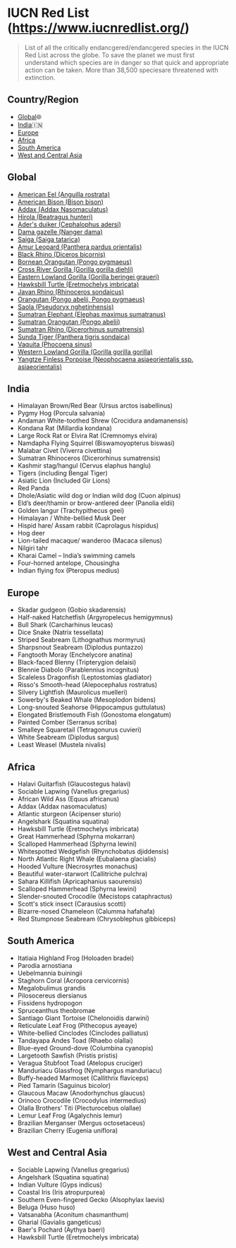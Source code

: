 # IUCN Red List (https://www.iucnredlist.org/)

> List of all the critically endancgered/endancgered species in the IUCN Red List across the globe. 
> To save the planet we must first understand which species are in danger so that quick and appropriate action can be taken.
> More than 38,500 speciesare threatened with extinction.

## Country/Region

- [Global](#global):globe_with_meridians:
- [India](#india):india:
- [Europe](#europe)
- [Africa](#africa)
- [South America](#south-america)
- [West and Central Asia](#west-and-central-asia)

## Global
- [American Eel (Anguilla rostrata)](https://www.iucnredlist.org/species/191108/121739077)
- [American Bison (Bison bison)](https://www.iucnredlist.org/species/2815/123789863)
- [Addax (Addax Nasomaculatus)](https://www.iucnredlist.org/species/512/50180603)
- [Hirola (Beatragus hunteri)](https://www.iucnredlist.org/species/6234/50185297)
- [Ader's duiker (Cephalophus adersi)](https://www.iucnredlist.org/species/4137/50182159)
- [Dama gazelle (Nanger dama)](https://www.iucnredlist.org/species/8968/50186128)
- [Saiga (Saiga tatarica)](https://www.iucnredlist.org/species/19832/50194357)
- [Amur Leopard	(Panthera pardus orientalis)](https://www.iucnredlist.org/search?query=Amur%20Leopard&searchType=species)
- [Black Rhino	(Diceros bicornis)](https://www.iucnredlist.org/species/6557/152728945)
- [Bornean Orangutan	(Pongo pygmaeus)](https://www.iucnredlist.org/species/17975/123809220)
- [Cross River Gorilla	(Gorilla gorilla diehli)](https://www.iucnredlist.org/species/39998/102326240)
- [Eastern Lowland Gorilla	(Gorilla beringei graueri)](https://www.iucnredlist.org/species/39994/115576640)
- [Hawksbill Turtle	(Eretmochelys imbricata)](https://www.iucnredlist.org/species/8005/12881238)
- [Javan Rhino	(Rhinoceros sondaicus)](https://www.iucnredlist.org/species/19495/18493900)
- [Orangutan	(Pongo abelii, Pongo pygmaeus)](https://www.iucnredlist.org/species/121097935/123797627)
- [Saola	(Pseudoryx nghetinhensis)](https://www.iucnredlist.org/species/18597/166485696)
- [Sumatran Elephant	(Elephas maximus sumatranus)](https://www.iucnredlist.org/species/7140/45818198)
- [Sumatran Orangutan	(Pongo abelii)](https://www.iucnredlist.org/species/121097935/123797627)
- [Sumatran Rhino	(Dicerorhinus sumatrensis)](https://www.iucnredlist.org/species/6553/18493355)
- [Sunda Tiger	(Panthera tigris sondaica)](https://www.iucnredlist.org/search?query=Panthera%20tigris%20sondaica&searchType=species)
- [Vaquita	(Phocoena sinus)](https://www.iucnredlist.org/species/17028/50370296)
- [Western Lowland Gorilla	(Gorilla gorilla gorilla)](https://www.iucnredlist.org/search?query=Panthera%20tigris%20sondaica&searchType=species)
- [Yangtze Finless Porpoise	(Neophocaena asiaeorientalis ssp. asiaeorientalis)](https://www.iucnredlist.org/species/43205774/45893487)


## India
- Himalayan Brown/Red Bear (Ursus arctos isabellinus)
- Pygmy Hog (Porcula salvania)
- Andaman White-toothed Shrew (Crocidura andamanensis)
- Kondana Rat (Millardia kondana)
- Large Rock Rat or Elvira Rat (Cremnomys elvira)
- Namdapha Flying Squirrel (Biswamoyopterus biswasi)
- Malabar Civet (Viverra civettina)
- Sumatran Rhinoceros (Dicerorhinus sumatrensis)
- Kashmir stag/hangul (Cervus elaphus hanglu)
- Tigers (including Bengal Tiger)
- Asiatic Lion (Included Gir Lions)
- Red Panda
- Dhole/Asiatic wild dog or Indian wild dog (Cuon alpinus)
- Eld’s deer/thamin or brow-antlered deer (Panolia eldii)
- Golden langur (Trachypithecus geei)
- Himalayan / White-bellied Musk Deer
- Hispid hare/ Assam rabbit (Caprolagus hispidus)
- Hog deer
- Lion-tailed macaque/ wanderoo (Macaca silenus)
- Nilgiri tahr
- Kharai Camel – India’s swimming camels
- Four-horned antelope, Chousingha
- Indian flying fox (Pteropus medius)

## Europe
- Skadar gudgeon (Gobio skadarensis)
- Half-naked Hatchetfish (Argyropelecus hemigymnus)
- Bull Shark (Carcharhinus leucas)
- Dice Snake (Natrix tessellata)
- Striped Seabream (Lithognathus mormyrus)
- Sharpsnout Seabream (Diplodus puntazzo)
- Fangtooth Moray (Enchelycore anatina)
- Black-faced Blenny (Tripterygion delaisi)
- Blennie Diabolo (Parablennius incognitus)
- Scaleless Dragonfish (Leptostomias gladiator)
- Risso's Smooth-head (Alepocephalus rostratus)
- Silvery Lightfish (Maurolicus muelleri)
- Sowerby's Beaked Whale (Mesoplodon bidens)
- Long-snouted Seahorse (Hippocampus guttulatus)
- Elongated Bristlemouth Fish (Gonostoma elongatum)
- Painted Comber (Serranus scriba)
- Smalleye Squaretail (Tetragonurus cuvieri)
- White Seabream (Diplodus sargus)
- Least Weasel (Mustela nivalis)

## Africa
- Halavi Guitarfish (Glaucostegus halavi)
- Sociable Lapwing (Vanellus gregarius)
- African Wild Ass (Equus africanus)
- Addax (Addax nasomaculatus)
- Atlantic sturgeon (Acipenser sturio)
- Angelshark (Squatina squatina)
- Hawksbill Turtle (Eretmochelys imbricata)
- Great Hammerhead (Sphyrna mokarran)
- Scalloped Hammerhead (Sphyrna lewini)
- Whitespotted Wedgefish (Rhynchobatus djiddensis)
- North Atlantic Right Whale (Eubalaena glacialis)
- Hooded Vulture (Necrosyrtes monachus)
- Beautiful water-starwort (Callitriche pulchra)
- Sahara Killifish (Apricaphanius saourensis)
- Scalloped Hammerhead (Sphyrna lewini)
- Slender-snouted Crocodile (Mecistops cataphractus)
- Scott's stick insect (Carausius scotti)
- Bizarre-nosed Chameleon (Calumma hafahafa)
- Red Stumpnose Seabream (Chrysoblephus gibbiceps)


## South America
- Itatiaia Highland Frog (Holoaden bradei)
- Parodia arnostiana
- Uebelmannia buiningii
- Staghorn Coral (Acropora cervicornis)
- Megalobulimus grandis
- Pilosocereus diersianus
- Fissidens hydropogon
- Spruceanthus theobromae
- Santiago Giant Tortoise (Chelonoidis darwini)
- Reticulate Leaf Frog (Pithecopus ayeaye)
- White-bellied Cinclodes (Cinclodes palliatus)
- Tandayapa Andes Toad (Rhaebo olallai)
- Blue-eyed Ground-dove (Columbina cyanopis)
- Largetooth Sawfish (Pristis pristis)
- Veragua Stubfoot Toad (Atelopus cruciger)
- Manduriacu Glassfrog (Nymphargus manduriacu)
- Buffy-headed Marmoset (Callithrix flaviceps)
- Pied Tamarin (Saguinus bicolor)
- Glaucous Macaw (Anodorhynchus glaucus)
- Orinoco Crocodile (Crocodylus intermedius)
- Olalla Brothers’ Titi (Plecturocebus olallae)
- Lemur Leaf Frog (Agalychnis lemur)
- Brazilian Merganser (Mergus octosetaceus)
- Brazilian Cherry (Eugenia uniflora)

## West and Central Asia
- Sociable Lapwing (Vanellus gregarius)
- Angelshark (Squatina squatina)
- Indian Vulture (Gyps indicus)
- Coastal Iris (Iris atropurpurea)
- Southern Even-fingered Gecko (Alsophylax laevis)
- Beluga (Huso huso)
- Vatsanabha (Aconitum chasmanthum)
- Gharial (Gavialis gangeticus)
- Baer's Pochard (Aythya baeri)
- Hawksbill Turtle (Eretmochelys imbricata)









































